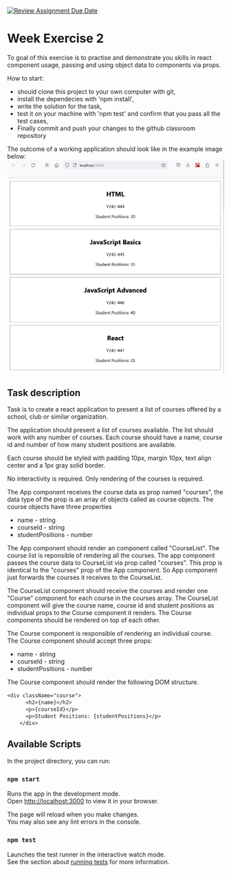 [![Review Assignment Due Date](https://classroom.github.com/assets/deadline-readme-button-24ddc0f5d75046c5622901739e7c5dd533143b0c8e959d652212380cedb1ea36.svg)](https://classroom.github.com/a/d92x1vy6)
# Week Exercise 2

To goal of this exercise is to practise and demonstrate you skills in react component usage, passing and using object data to components via props.

How to start:

- should clone this project to your own computer with git,
- install the dependecies with 'npm install',
- write the solution for the task,
- test it on your machine with 'npm test' and confirm that you pass all the test cases,
- Finally commit and push your changes to the github classroom repository

The outcome of a working application should look like in the example image below:
![Image of the application when completed](Example.png)

## Task description

Task is to create a react application to present a list of courses offered by a school, club or similar organization.

The application should present a list of courses available. The list should work with any number of courses. Each course should have a name, course id and number of how many student positions are available.

Each course should be styled with padding 10px, margin 10px, text align center and a 1px gray solid border.

No interactivity is required. Only rendering of the courses is required.

The App component receives the course data as prop named "courses", the data type of the prop is an array of objects called as course objects. The course objects have three properties

- name - string
- courseId - string
- studentPositions - number

The App component should render an component called "CourseList". The course list is reponsible of rendering all the courses. The app component passes the course data to CourseList via prop called "courses". This prop is identical to the "courses" prop of the App component. So App component just forwards the courses it receives to the CourseList.

The CourseList component should receive the courses and render one "Course" component for each course in the courses array. The CourseList component will give the course name, course id and student positions as individual props to the Course component it renders.
The Course components should be rendered on top of each other.

The Course component is responsible of rendering an individual course.
The Course component should accept three props:

- name - string
- courseId - string
- studentPositions - number

The Course component should render the following DOM structure.
```
<div className="course">
      <h2>{name}</h2>
      <p>{courseId}</p>
      <p>Student Positions: {studentPositions}</p>
    </div>
```
## Available Scripts

In the project directory, you can run:

### `npm start`

Runs the app in the development mode.\
Open [http://localhost:3000](http://localhost:3000) to view it in your browser.

The page will reload when you make changes.\
You may also see any lint errors in the console.

### `npm test`

Launches the test runner in the interactive watch mode.\
See the section about [running tests](https://facebook.github.io/create-react-app/docs/running-tests) for more information.

